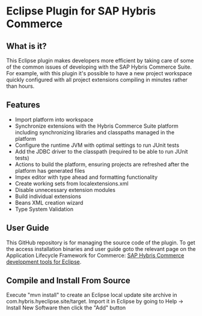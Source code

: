 # Eclipse Plugin for SAP Hybris Commerce

What is it?
-----------
This Eclipse plugin makes developers more efficient by taking care of some of the common issues of developing with the SAP Hybris Commerce Suite. For example, with this plugin it's possible to have a new project workspace quickly configured with all project extensions compiling in minutes rather than hours.

Features
-----------
* Import platform into workspace
* Synchronize extensions with the Hybris Commerce Suite platform including synchronizing libraries and classpaths managed in the platform
* Configure the runtime JVM with optimal settings to run JUnit tests
* Add the JDBC driver to the classpath (required to be able to run JUnit tests)
* Actions to build the platform, ensuring projects are refreshed after the platform has generated files
* Impex editor with type ahead and formatting functionality
* Create working sets from localextensions.xml
* Disable unnecessary extension modules
* Build individual extensions
* Beans XML creation wizard
* Type System Validation

User Guide
----------
This GitHub repository is for managing the source code of the plugin. To get the access installation binaries and user guide goto the relevant page on the Application Lifecycle Framework for Commerce: [SAP Hybris Commerce development tools for Eclipse](https://wiki.hybris.com/display/hybrisALF/SAP+Hybris+Commerce+development+tools+for+Eclipse).

Compile and Install From Source
-------------------------------
Execute "mvn install" to create an Eclipse local update site archive in com.hybris.hyeclipse.site/target. Import it in Eclipse by going to Help -> Install New Software then click the "Add" button
